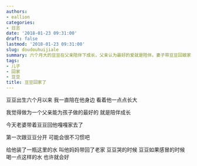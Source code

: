 ```yaml
---
authors:
- eallion
categories:
- 日志
date: '2018-01-23 09:31:00'
draft: false
lastmod: '2018-01-23 09:31:00'
slug: doudouhuijiale
summary: 六个月大的豆豆在父亲陪伴下成长，父亲认为最好的爱就是陪伴。妻子带豆豆回娘家，首次分离让父亲感到不习惯。他特意装了一瓶家乡水让妻子带走，希望豆豆哭闹或感冒时喝下能缓解不适。
tags:
- 儿子
- 回家
- 豆豆
title: 豆豆回家了
---
```


豆豆出生六个月以来
我一直陪在他身边
看着他一点点长大

我觉得做为一个父亲能为孩子做的最好的
就是陪伴成长

今天老婆带着豆豆回他嘎嘎家去了

第一次跟豆豆分开
可能会很不习惯吧

给他装了一瓶这里的水
叫他妈妈带回了老家
豆豆哭的时候
豆豆如果感冒的时候
喝一点这样的水
也许就会好